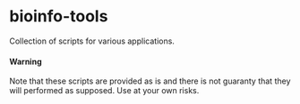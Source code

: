 # bioinfo-tools
Collection of scripts for various applications.

#### Warning
Note that these scripts are provided as is and there is not guaranty that they will performed as supposed. Use at your own risks.
